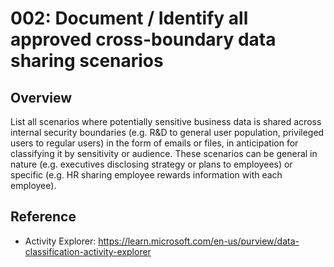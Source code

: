 # 002: Document / Identify all approved cross-boundary data sharing scenarios

## Overview

List all scenarios where potentially sensitive business data is shared across internal security boundaries (e.g. R&D to general user population, privileged users to regular users) in the form of emails or files, in anticipation for classifying it by sensitivity or audience. 
These scenarios can be general in nature (e.g. executives disclosing strategy or plans to employees) or specific (e.g. HR sharing employee rewards information with each employee).


## Reference

* Activity Explorer: https://learn.microsoft.com/en-us/purview/data-classification-activity-explorer


